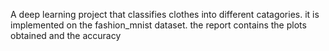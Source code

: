 A deep learning project that classifies clothes into different catagories. it is implemented on the fashion_mnist dataset. the report contains the plots obtained and the accuracy
